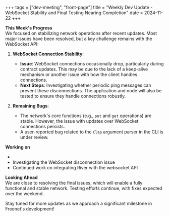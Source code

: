 +++
tags = ["dev-meeting", "front-page"]
title = "Weekly Dev Update - WebSocket Stability and Final Testing Nearing Completion"
date = 2024-11-22
+++

**This Week's Progress**  
We focused on stabilizing network operations after recent updates. Most major issues have been
resolved, but a key challenge remains with the WebSocket API:

1. **WebSocket Connection Stability**:

   - **Issue**: WebSocket connections occasionally drop, particularly during contract updates. This
     may be due to the lack of a keep-alive mechanism or another issue with how the client handles
     connections.
   - **Next Steps**: Investigating whether periodic ping messages can prevent these disconnections.
     The application and node will also be tested to ensure they handle connections robustly.

2. **Remaining Bugs**:
   - The network's core functions (e.g., `put` and `get` operations) are stable. However, the issue
     with updates over WebSocket connections persists.
   - A user-reported bug related to the `Clap` argument parser in the CLI is under review.

**Working on**

-
- Investigating the WebSocket disconnection issue
- Continued work on integrating River with the websocket API

**Looking Ahead**  
We are close to resolving the final issues, which will enable a fully functional and stable network.
Testing efforts continue, with fixes expected over the weekend.

Stay tuned for more updates as we approach a significant milestone in Freenet's development!
